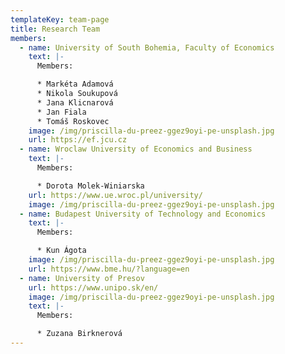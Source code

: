 ```yaml
---
templateKey: team-page
title: Research Team
members:
  - name: University of South Bohemia, Faculty of Economics
    text: |-
      Members:

      * Markéta Adamová
      * Nikola Soukupová
      * Jana Klicnarová
      * Jan Fiala
      * Tomáš Roskovec
    image: /img/priscilla-du-preez-ggez9oyi-pe-unsplash.jpg
    url: https://ef.jcu.cz
  - name: Wroclaw University of Economics and Business
    text: |-
      Members:

      * Dorota Molek-Winiarska
    url: https://www.ue.wroc.pl/university/
    image: /img/priscilla-du-preez-ggez9oyi-pe-unsplash.jpg
  - name: Budapest University of Technology and Economics
    text: |-
      M﻿embers:

      * Kun Ágota
    image: /img/priscilla-du-preez-ggez9oyi-pe-unsplash.jpg
    url: https://www.bme.hu/?language=en
  - name: University of Presov
    url: https://www.unipo.sk/en/
    image: /img/priscilla-du-preez-ggez9oyi-pe-unsplash.jpg
    text: |-
      M﻿embers:

      * Zuzana Birknerová
---
```

